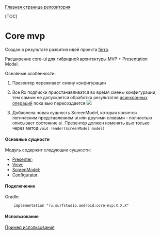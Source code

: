 [Главная страница репозитория](../docs/main.md)

[TOC]

# Core mvp
Создан в результате развития идей проекта [ferro](https://github.com/MaksTuev/ferro).

Расширение core-ui для гибридной архитектуры MVP + Presentation Model.

Основные особенности:

1. Презентер переживает смену конфигурации

2. Все Rx подписки приостанавливатся во время смены конфигурации,
тем самым не допускается обработка результатов [асинхронных операций][async]
пока вью пересоздается
![](https://raw.githubusercontent.com/MaksTuev/ferro/master/ferro.gif)

3. Добавлена новая сущность ScreenModel, которая является логическим
представлением ui или другими словами - полностью описывает состояние ui.
Презентер должен изменять вью только через метод ```void render(ScreenModel model)```

#### Основные сущности

Модуль содержит следующие сущности:

* [Presenter](docs/presenter.md);
* [View](docs/view.md);
* [ScreenModel](docs/screen_model.md);
* [Configurator](docs/configurator.md).


#### Подключение
Gradle:
```
    implementation "ru.surfstudio.android:core-mvp:X.X.X"
```

#### Использование

[Пример использования](../core-mvp-sample)


[async]: ../docs/common/async.md